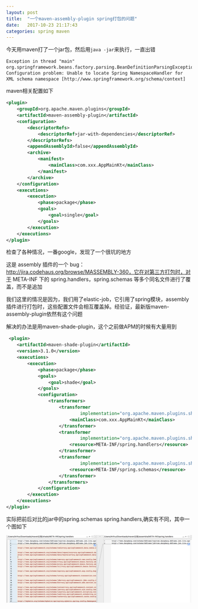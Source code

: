 ```yaml
---
layout: post
title:  "一个maven-assembly-plugin spring打包的问题"
date:   2017-10-23 21:17:43
categories: spring maven
---
```


今天用maven打了一个jar包，然后用`java -jar`来执行，一直出错

```
Exception in thread "main" org.springframework.beans.factory.parsing.BeanDefinitionParsingException: Configuration problem: Unable to locate Spring NamespaceHandler for XML schema namespace [http://www.springframework.org/schema/context]
```

maven相关配置如下

```xml
<plugin>
    <groupId>org.apache.maven.plugins</groupId>
    <artifactId>maven-assembly-plugin</artifactId>
    <configuration>
        <descriptorRefs>
            <descriptorRef>jar-with-dependencies</descriptorRef>
        </descriptorRefs>
        <appendAssemblyId>false</appendAssemblyId>
        <archive>
            <manifest>
                <mainClass>com.xxx.AppMainKt</mainClass>
            </manifest>
        </archive>
    </configuration>
    <executions>
        <execution>
            <phase>package</phase>
            <goals>
                <goal>single</goal>
            </goals>
        </execution>
    </executions>
</plugin>
```

检查了各种情况，一番google，发现了一个很坑的地方

这是 assembly 插件的一个 bug：http://jira.codehaus.org/browse/MASSEMBLY-360，它在对第三方打包时，对于 META-INF 下的 spring.handlers，spring.schemas 等多个同名文件进行了覆盖，而不是追加

我们这里的情况是因为，我们用了elastic-job，它引用了spring模块，assembly插件进行打包时，这些配置文件会相互覆盖掉。经验证，最新版maven-assembly-plugin依然有这个问题

解决的办法是用maven-shade-plugin，这个之前做APM的时候有大量用到

```xml
 <plugin>
    <artifactId>maven-shade-plugin</artifactId>
    <version>3.1.0</version>
    <executions>
        <execution>
            <phase>package</phase>
            <goals>
                <goal>shade</goal>
            </goals>
            <configuration>
                <transformers>
                    <transformer
                            implementation="org.apache.maven.plugins.shade.resource.ManifestResourceTransformer">
                        <mainClass>com.xxx.AppMainKt</mainClass>
                    </transformer>
                    <transformer
                            implementation="org.apache.maven.plugins.shade.resource.AppendingTransformer">
                        <resource>META-INF/spring.handlers</resource>
                    </transformer>
                    <transformer
                            implementation="org.apache.maven.plugins.shade.resource.AppendingTransformer">
                        <resource>META-INF/spring.schemas</resource>
                    </transformer>
                </transformers>
            </configuration>
        </execution>
    </executions>
</plugin>
```
实际把前后对比的jar中的spring.schemas spring.handlers,确实有不同，其中一个图如下

![](/images/mvn-spirng-1.png)


